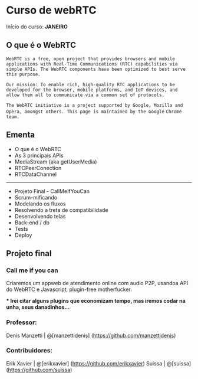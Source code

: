 # Curso de webRTC

Início do curso: __JANEIRO__

## O que é o WebRTC

``WebRTC is a free, open project that provides browsers and mobile applications with Real-Time Communications (RTC) capabilities via``
``simple APIs. The WebRTC components have been optimized to best serve this purpose.``

``Our mission: To enable rich, high-quality RTC applications to be developed for the browser, mobile platforms, and IoT devices, and``
``allow them all to communicate via a common set of protocols.``

``The WebRTC initiative is a project supported by Google, Mozilla and Opera, amongst others. This page is maintained by the Google``
``Chrome team.``


## Ementa

- O que é o WebRTC
- As 3 principais APIs
- MediaStream (aka getUserMedia)
- RTCPeerConection
- RTCDataChannel

------------
- Projeto Final - CallMeIfYouCan
 - Scrum-mificando
 - Modelando os fluxos
 - Resolvendo a treta de compatibilidade
 - Desenvolvendo telas
 - Back-end / db
 - Tests
 - Deploy


## Projeto final
### Call me if you can

  Criaremos um appweb de atendimento online com audio P2P, usandoa API do WebRTC e Javascript, plugin-free motherfucker.

  __* Irei citar alguns plugins que economizam tempo, mas iremos codar na unha, seus danadinhos...__


### Professor:
  Denis Manzetti | @[manzettidenis] (https://github.com/manzettidenis)

### Contribuidores:
  Erik Xavier | @[erikxavier] (https://github.com/erikxavier)
  Suissa | @[suissa] (https://github.com/suissa)

